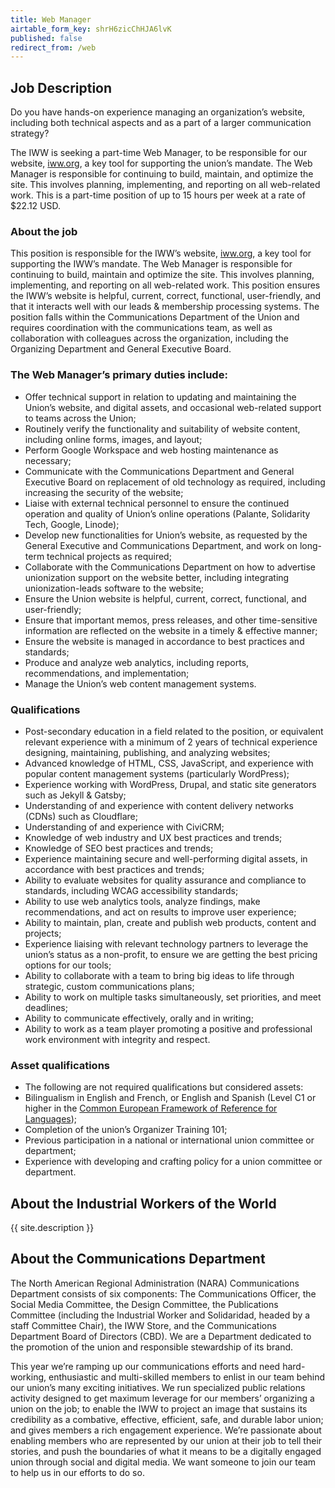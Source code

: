 ```yaml
---
title: Web Manager
airtable_form_key: shrH6zicChHJA6lvK
published: false
redirect_from: /web
---
```

## Job Description

Do you have hands-on experience managing an organization’s website, including both technical aspects and as a part of a larger communication strategy?

The IWW is seeking a part-time Web Manager, to be responsible for our website, [iww.org](https://iww.org), a key tool for supporting the union’s mandate. The Web Manager is responsible for continuing to build, maintain, and optimize the site. This involves planning, implementing, and reporting on all web-related work. This is a part-time position of up to 15 hours per week at a rate of $22.12 USD.

### About the job

This position is responsible for the IWW’s website, [iww.org](https://iww.org), a key tool for supporting the IWW’s mandate. The Web Manager is responsible for continuing to build, maintain and optimize the site. This involves planning, implementing, and reporting on all web-related work. This position ensures the IWW’s website is helpful, current, correct, functional, user-friendly, and that it interacts well with our leads & membership processing systems. The position falls within the Communications Department of the Union and requires coordination with the communications team, as well as collaboration with colleagues across the organization, including the Organizing Department and General Executive Board.

### The Web Manager’s primary duties include:

- Offer technical support in relation to updating and maintaining the Union’s website, and digital assets, and occasional web-related support to teams across the Union;
- Routinely verify the functionality and suitability of website content, including online forms, images, and layout;
- Perform Google Workspace and web hosting maintenance as necessary;
- Communicate with the Communications Department and General Executive Board on replacement of old technology as required, including increasing the security of the website;
- Liaise with external technical personnel to ensure the continued operation and quality of Union’s online operations (Palante, Solidarity Tech, Google, Linode);
- Develop new functionalities for Union’s website, as requested by the General Executive and Communications Department, and work on long-term technical projects as required;
- Collaborate with the Communications Department on how to advertise unionization support on the website better, including integrating unionization-leads software to the website;
- Ensure the Union website is helpful, current, correct, functional, and user-friendly;
- Ensure that important memos, press releases, and other time-sensitive information are reflected on the website in a timely & effective manner;
- Ensure the website is managed in accordance to best practices and standards;
- Produce and analyze web analytics, including reports, recommendations, and implementation;
- Manage the Union’s web content management systems.

### Qualifications

- Post-secondary education in a field related to the position, or equivalent relevant experience with a minimum of 2 years of technical experience designing, maintaining, publishing, and analyzing websites;
- Advanced knowledge of HTML, CSS, JavaScript, and experience with popular content management systems (particularly WordPress);
- Experience working with WordPress, Drupal, and static site generators such as Jekyll & Gatsby;
- Understanding of and experience with content delivery networks (CDNs) such as Cloudflare;
- Understanding of and experience with CiviCRM;
- Knowledge of web industry and UX best practices and trends;
- Knowledge of SEO best practices and trends;
- Experience maintaining secure and well-performing digital assets, in accordance with best practices and trends;
- Ability to evaluate websites for quality assurance and compliance to standards, including WCAG accessibility standards;
- Ability to use web analytics tools, analyze findings, make recommendations, and act on results to improve user experience;
- Ability to maintain, plan, create and publish web products, content and projects;
- Experience liaising with relevant technology partners to leverage the union’s status as a non-profit, to ensure we are getting the best pricing options for our tools;
- Ability to collaborate with a team to bring big ideas to life through strategic, custom communications plans;
- Ability to work on multiple tasks simultaneously, set priorities, and meet deadlines;
- Ability to communicate effectively, orally and in writing;
- Ability to work as a team player promoting a positive and professional work environment with integrity and respect.

### Asset qualifications

- The following are not required qualifications but considered assets:
- Bilingualism in English and French, or English and Spanish (Level C1 or higher in the [Common European Framework of Reference for Languages](https://en.wikipedia.org/wiki/Common_European_Framework_of_Reference_for_Languages));
- Completion of the union’s Organizer Training 101;
- Previous participation in a national or international union committee or department;
- Experience with developing and crafting policy for a union committee or department.

## About the Industrial Workers of the World

{{ site.description }}

## About the Communications Department

The North American Regional Administration (NARA) Communications Department consists of six components: The Communications Officer, the Social Media Committee, the Design Committee, the Publications Committee (including the Industrial Worker and Solidaridad, headed by a staff Committee Chair), the IWW Store, and the Communications Department Board of Directors (CBD). We are a Department dedicated to the promotion of the union and responsible stewardship of its brand.

This year we’re ramping up our communications efforts and need hard-working, enthusiastic and multi-skilled members to enlist in our team behind our union’s many exciting initiatives. We run specialized public relations activity designed to get maximum leverage for our members’ organizing a union on the job; to enable the IWW to project an image that sustains its credibility as a combative, effective, efficient, safe, and durable labor union; and gives members a rich engagement experience. We’re passionate about enabling members who are represented by our union at their job to tell their stories, and push the boundaries of what it means to be a digitally engaged union through social and digital media. We want someone to join our team to help us in our efforts to do so.
